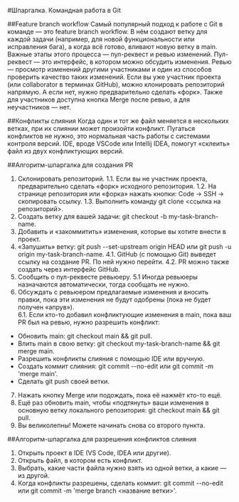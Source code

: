 #Шпаргалка. Командная работа в Git

##Feature branch workflow
Самый популярный подход к работе с Git в команде — это feature branch workflow. 
В нём создают ветку для каждой задачи (например, для новой функциональности или исправления бага), а когда всё готово, вливают новую ветку в main.
Важные этапы этого процесса — пул-реквест и ревью изменений. 
Пул-реквест — это интерфейс, в котором можно обсудить изменения. 
Ревью — просмотр изменений другими участниками и один из способов проверить качество таких изменений.
Если вы уже участник проекта (или collaborator в терминах GitHub), можно клонировать репозиторий напрямую. А если нет, нужно предварительно сделать «форк». Также для участников доступна кнопка Merge после ревью, а для неучастников — нет.

##Конфликты слияния
Когда один и тот же файл меняется в нескольких ветках, при их слиянии может произойти конфликт. 
Пугаться конфликтов не нужно, это нормальная часть работы с системами контроля версий. IDE, вроде VSCode или Intellij IDEA, помогут «склеить» файл из двух конфликтующих версий.

##Алгоритм-шпаргалка для создания PR
1. Склонировать репозиторий.
1.1. Если вы не участник проекта, предварительно сделать «форк» исходного репозитория.
1.2. На странице репозитория или «форка» нажать кнопки: Code → SSH → скопировать ссылку.
1.3. Выполнить команду git clone <ссылка на репозиторий>.
2. Создать ветку для вашей задачи: git checkout -b my-task-branch-name.
3. Добавить и «закоммитить» изменения, которые вы хотите внести в проект.
4. «Запушить» ветку: git push --set-upstream origin HEAD или git push -u origin my-task-branch-name.
4.1. GitHub (с помощью Git) выведет ссылку на создание PR. По ней нужно перейти.
4.2. PR можно также создать через интерфейс GitHub.
5. Сообщить о пул-реквесте ревьюеру.
5.1 Иногда ревьюеры назначаются автоматически, тогда сообщать не нужно.
6. Обсуждать с ревьюером предлагаемые изменения и вносить правки, пока эти изменения не будут одобрены (пока не будет получен «апрув»).  
6.1. Если кто-то добавил конфликтующие изменения в main, пока ваш PR был на ревью, нужно разрешить конфликт:  
 - Обновить main: git checkout main && git pull.
 - Влить main в свою ветку: git checkout my-task-branch-name && git merge main.
 - Разрешить конфликты слияния с помощью IDE или вручную.
 - Создать коммит слияния: git commit --no-edit или git commit -m 'merge main'.
 - Сделать git push своей ветки.
7. Нажать кнопку Merge или подождать, пока её нажмёт кто-то ещё.
8. Ещё раз обновить main, чтобы «подтянуть» ваши изменения в основную ветку локального репозитория: git checkout main && git pull.
9. Вы великолепны! Можете начинать снова со второго пункта.

##Алгоритм-шпаргалка для разрешения конфликтов слияния
1. Открыть проект в IDE (VS Code, IDEA или другие).
2. Открыть файл, в котором есть конфликт.
3. Выбрать, какие части файла нужно взять из одной ветки, а какие — из другой.
4. Когда конфликты разрешены, сделать коммит: git commit --no-edit или git commit -m 'merge branch <название ветки>'.
